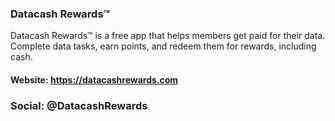 ### Datacash Rewards™
Datacash Rewards™ is a free app that helps members get paid for their data. Complete data tasks, earn points, and redeem them for rewards, including cash.
#### Website: https://datacashrewards.com
### Social: @DatacashRewards
